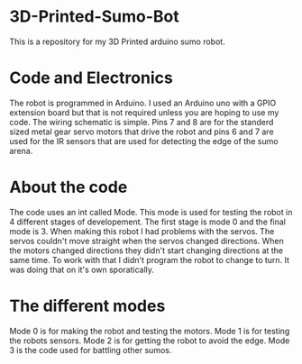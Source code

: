 # 3D-Printed-Sumo-Bot
This is a repository for my 3D Printed arduino sumo robot.

# Code and Electronics

The robot is programmed in Arduino. I used an Arduino uno with a GPIO extension board but that is not required unless you are hoping to use my code. The wiring schematic is simple. Pins 7 and 8 are for the standerd sized metal gear servo motors that drive the robot and pins 6 and 7 are used for the IR sensors that are used for detecting the edge of the sumo arena.

# About the code

The code uses an int called Mode. This mode is used for testing the robot in 4 different stages of developement. The first stage is mode 0 and the final mode is 3. When making this robot I had problems with the servos. The servos couldn't move straight when the servos changed directions. When the motors changed directions they didn't start changing directions at the same time. To work with that I didn't program the robot to change to turn. It was doing that on it's own sporatically.

# The different modes

Mode 0 is for making the robot and testing the motors. Mode 1 is for testing the robots sensors. Mode 2 is for getting the robot to avoid the edge. Mode 3 is the code used for battling other sumos.
